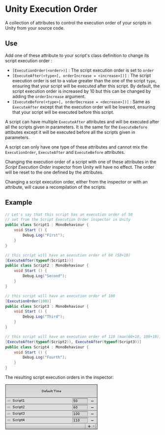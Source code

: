 # Unity Execution Order

A collection of attributes to control the execution order of your scripts in Unity from your source code.

## Use
Add one of these attribute to your script's class definition to change its script execution order :
- `[ExecutionOrder(<order>)]` : The script execution order is set to `order`
- `[ExecuteAfter(<type>[, orderIncrease = <increase>])]` : The script execution order is set to a value greater than the one of the script `type`, ensuring that your script will be executed after this script. By default, the script execution order is increased by 10 but this can be changed by adding the `orderIncrease` argument.
- `[ExecuteBefore(<type>[, orderDecrease = <decrease>])]` : Same as `ExecuteAfter` except that the execution order will be lowered, ensuring that your script will be executed before this script.

A script can have multiple `ExecuteAfter` attributes and will be executed after all the scripts given in parameters. It is the same for the `ExecuteBefore` attibutes except it will be executed before all the scripts given in parameters.

A script can only have one type of these attributes and cannot mix the `ExecutionOrder`, `ExecuteAfter` and `ExecuteBefore` attributes.

Changing the execution order of a script with one of these attributes in the *Script Execution Order* inspector from Unity will have no effect. The order will be reset to the one defined by the attributes.

Changing a script execution order, either from the inspector or with an attribute, will cause a recompilation of the scripts.

## Example
```csharp
// Let's say that this script has an execution order of 50
// set from the Script Execution Order inspector in Unity
public class Script1 : MonoBehaviour {
    void Start () {
        Debug.Log("First");
    }
}
```
```csharp
// this script will have an execution order of 60 (50+10)
[ExecuteAfter(typeof(Script1))]
public class Script2 : MonoBehaviour {
    void Start () {
        Debug.Log("Second");
    }
}
```
```csharp
// this script will have an execution order of 100
[ExecutionOrder(100)]
public class Script3 : MonoBehaviour {
    void Start () {
        Debug.Log("Third");
    }
}
```
```csharp
// this script will have an execution order of 110 (max(60+10, 100+10))
[ExecuteAfter(typeof(Script2)), ExecuteAfter(typeof(Script3))]
public class Script4 : MonoBehaviour {
    void Start () {
        Debug.Log("Fourth");
    }
}
```
The resulting script execution orders in the inspector:

![Script Execution Order inspector screenshot](/docs/screenshot1.png)
